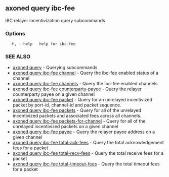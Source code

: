 ## axoned query ibc-fee

IBC relayer incentivization query subcommands

### Options

```
  -h, --help   help for ibc-fee
```

### SEE ALSO

* [axoned query](axoned_query.md)	 - Querying subcommands
* [axoned query ibc-fee channel](axoned_query_ibc-fee_channel.md)	 - Query the ibc-fee enabled status of a channel
* [axoned query ibc-fee channels](axoned_query_ibc-fee_channels.md)	 - Query the ibc-fee enabled channels
* [axoned query ibc-fee counterparty-payee](axoned_query_ibc-fee_counterparty-payee.md)	 - Query the relayer counterparty payee on a given channel
* [axoned query ibc-fee packet](axoned_query_ibc-fee_packet.md)	 - Query for an unrelayed incentivized packet by port-id, channel-id and packet sequence.
* [axoned query ibc-fee packets](axoned_query_ibc-fee_packets.md)	 - Query for all of the unrelayed incentivized packets and associated fees across all channels.
* [axoned query ibc-fee packets-for-channel](axoned_query_ibc-fee_packets-for-channel.md)	 - Query for all of the unrelayed incentivized packets on a given channel
* [axoned query ibc-fee payee](axoned_query_ibc-fee_payee.md)	 - Query the relayer payee address on a given channel
* [axoned query ibc-fee total-ack-fees](axoned_query_ibc-fee_total-ack-fees.md)	 - Query the total acknowledgement fees for a packet
* [axoned query ibc-fee total-recv-fees](axoned_query_ibc-fee_total-recv-fees.md)	 - Query the total receive fees for a packet
* [axoned query ibc-fee total-timeout-fees](axoned_query_ibc-fee_total-timeout-fees.md)	 - Query the total timeout fees for a packet
